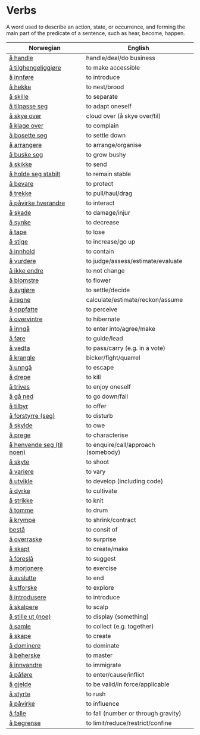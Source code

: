 # Verbs

A word used to describe an action, state, or occurrence, and forming the main part of the predicate of a sentence, such as hear, become, happen.

| Norwegian | English |
| --- | --- |
| [å handle](https://www.ordnett.no/search?language=no&phrase=å%20handle) | handle/deal/do business |
| [å tilghengeliggjøre](https://www.ordnett.no/search?language=no&phrase=å%20tilghengeliggjøre) | to make accessible |
| [å innføre](https://www.ordnett.no/search?language=no&phrase=å%20innføre) | to introduce |
| [å hekke](https://www.ordnett.no/search?language=no&phrase=å%20hekke) | to nest/brood |
| [å skille](https://www.ordnett.no/search?language=no&phrase=å%20skille) | to separate |
| [å tilpasse seg](https://www.ordnett.no/search?language=no&phrase=å%20tilpasse%20seg) | to adapt oneself |
| [å skye over](https://www.ordnett.no/search?language=no&phrase=å%20skye%20over) | cloud over (å skye over/til) |
| [å klage over](https://www.ordnett.no/search?language=no&phrase=å%20klage%20over) | to complain |
| [å bosette seg](https://www.ordnett.no/search?language=no&phrase=å%20bosette%20seg) | to settle down |
| [å arrangere](https://www.ordnett.no/search?language=no&phrase=å%20arrangere) | to arrange/organise |
| [å buske seg](https://www.ordnett.no/search?language=no&phrase=å%20buske%20seg) | to grow bushy |
| [å skikke](https://www.ordnett.no/search?language=no&phrase=å%20skikke) | to send |
| [å holde seg stabilt](https://www.ordnett.no/search?language=no&phrase=å%20holde%20seg%20stabilt) | to remain stable |
| [å bevare](https://www.ordnett.no/search?language=no&phrase=å%20bevare) | to protect |
| [å trekke](https://www.ordnett.no/search?language=no&phrase=å%20trekke) | to pull/haul/drag |
| [å påvirke hverandre](https://www.ordnett.no/search?language=no&phrase=å%20påvirke%20hverandre) | to interact |
| [å skade](https://www.ordnett.no/search?language=no&phrase=å%20skade) | to damage/injur |
| [å synke](https://www.ordnett.no/search?language=no&phrase=å%20synke) | to decrease |
| [å tape](https://www.ordnett.no/search?language=no&phrase=å%20tape) | to lose |
| [å stige](https://www.ordnett.no/search?language=no&phrase=å%20stige) | to increase/go up |
| [å innhold](https://www.ordnett.no/search?language=no&phrase=å%20innhold) | to contain |
| [å vurdere](https://www.ordnett.no/search?language=no&phrase=å%20vurdere) | to judge/assess/estimate/evaluate |
| [å ikke endre](https://www.ordnett.no/search?language=no&phrase=å%20ikke%20endre) | to not change |
| [å blomstre](https://www.ordnett.no/search?language=no&phrase=å%20blomstre) | to flower |
| [å avgjøre](https://www.ordnett.no/search?language=no&phrase=å%20avgjøre) | to settle/decide |
| [å regne](https://www.ordnett.no/search?language=no&phrase=å%20regne) | calculate/estimate/reckon/assume |
| [å oppfatte](https://www.ordnett.no/search?language=no&phrase=å%20oppfatte) | to perceive |
| [å overvintre](https://www.ordnett.no/search?language=no&phrase=å%20overvintre) | to hibernate |
| [å inngå](https://www.ordnett.no/search?language=no&phrase=å%20inngå) | to enter into/agree/make |
| [å føre](https://www.ordnett.no/search?language=no&phrase=å%20føre) | to guide/lead |
| [å vedta](https://www.ordnett.no/search?language=no&phrase=å%20vedta) | to pass/carry (e.g. in a vote) |
| [å krangle](https://www.ordnett.no/search?language=no&phrase=å%20krangle) | bicker/fight/quarrel |
| [å unngå](https://www.ordnett.no/search?language=no&phrase=å%20unngå) | to escape |
| [å drepe](https://www.ordnett.no/search?language=no&phrase=å%20drepe) | to kill |
| [å trives](https://www.ordnett.no/search?language=no&phrase=å%20trives) | to enjoy oneself |
| [å gå ned](https://www.ordnett.no/search?language=no&phrase=å%20gå%20ned) | to go down/fall |
| [å tilbyr](https://www.ordnett.no/search?language=no&phrase=å%20tilbyr) | to offer |
| [å forstyrre (seg)](https://www.ordnett.no/search?language=no&phrase=å%20forstyrre%20(seg)) | to disturb |
| [å skylde](https://www.ordnett.no/search?language=no&phrase=å%20skylde) | to owe |
| [å prege](https://www.ordnett.no/search?language=no&phrase=å%20prege) | to characterise |
| [å henvende seg (til noen)](https://www.ordnett.no/search?language=no&phrase=å%20henvende%20seg%20(til%20noen)) | to enquire/call/approach (somebody) |
| [å skyte](https://www.ordnett.no/search?language=no&phrase=å%20skyte) | to shoot |
| [å variere](https://www.ordnett.no/search?language=no&phrase=å%20variere) | to vary |
| [å utvikle](https://www.ordnett.no/search?language=no&phrase=å%20utvikle) | to develop (including code) |
| [å dyrke](https://www.ordnett.no/search?language=no&phrase=å%20dyrke) | to cultivate |
| [å strikke](https://www.ordnett.no/search?language=no&phrase=å%20strikke) | to knit |
| [å tomme](https://www.ordnett.no/search?language=no&phrase=å%20tomme) | to drum |
| [å krympe](https://www.ordnett.no/search?language=no&phrase=å%20krympe) | to shrink/contract |
| [bestå](https://www.ordnett.no/search?language=no&phrase=bestå) | to consit of |
| [å overraske](https://www.ordnett.no/search?language=no&phrase=å%20overraske) | to surprise |
| [å skapt](https://www.ordnett.no/search?language=no&phrase=å%20skapt) | to create/make |
| [å foreslå](https://www.ordnett.no/search?language=no&phrase=å%20foreslå) | to suggest |
| [å morjonere](https://www.ordnett.no/search?language=no&phrase=å%20morjonere) | to exercise |
| [å avslutte](https://www.ordnett.no/search?language=no&phrase=å%20avslutte) | to end |
| [å utforske](https://www.ordnett.no/search?language=no&phrase=å%20utforske) | to explore |
| [å introdusere](https://www.ordnett.no/search?language=no&phrase=å%20introdusere) | to introduce |
| [å skalpere](https://www.ordnett.no/search?language=no&phrase=å%20skalpere) | to scalp |
| [å stille ut (noe)](https://www.ordnett.no/search?language=no&phrase=å%20stille%20ut%20(noe)) | to display (something) |
| [å samle](https://www.ordnett.no/search?language=no&phrase=å%20samle) | to collect (e.g. together) |
| [å skape](https://www.ordnett.no/search?language=no&phrase=å%20skape) | to create |
| [å dominere](https://www.ordnett.no/search?language=no&phrase=å%20dominere) | to dominate |
| [å beherske](https://www.ordnett.no/search?language=no&phrase=å%20beherske) | to master |
| [å innvandre](https://www.ordnett.no/search?language=no&phrase=å%20innvandre) | to immigrate |
| [å påføre](https://www.ordnett.no/search?language=no&phrase=å%20påføre) | to enter/cause/inflict |
| [å gjelde](https://www.ordnett.no/search?language=no&phrase=å%20gjelde) | to be valid/in force/applicable |
| [å styrte](https://www.ordnett.no/search?language=no&phrase=å%20styrte) | to rush |
| [å påvirke](https://www.ordnett.no/search?language=no&phrase=å%20påvirke) | to influence |
| [å falle](https://www.ordnett.no/search?language=no&phrase=å%20falle) | to fall (number or through gravity) |
| [å begrense](https://www.ordnett.no/search?language=no&phrase=å%20begrense) | to limit/reduce/restrict/confine |

